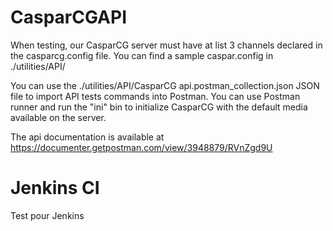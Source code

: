 # CasparCGAPI

When testing, our CasparCG server must have at list 3 channels declared in the casparcg.config file.
You can find a sample caspar.config in ./utilities/API/

You can use the ./utilities/API/CasparCG api.postman_collection.json JSON file to import API tests commands into Postman.
You can use Postman runner and run the "ini" bin to initialize CasparCG with the default media available on the server. 

The api documentation is available at https://documenter.getpostman.com/view/3948879/RVnZgd9U

# Jenkins CI

Test pour Jenkins


